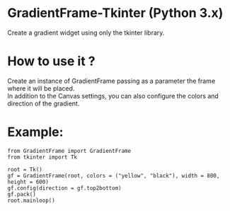 # GradientFrame-Tkinter (Python 3.x)
Create a gradient widget using only the tkinter library.

# How to use it ?
Create an instance of GradientFrame passing as a parameter the frame where it will be placed. </br> 
In addition to the Canvas settings, you can also configure the colors and direction of the gradient.

# Example:

```
from GradientFrame import GradientFrame
from tkinter import Tk

root = Tk()
gf = GradientFrame(root, colors = ("yellow", "black"), width = 800, height = 600)
gf.config(direction = gf.top2bottom)
gf.pack()
root.mainloop()
```

